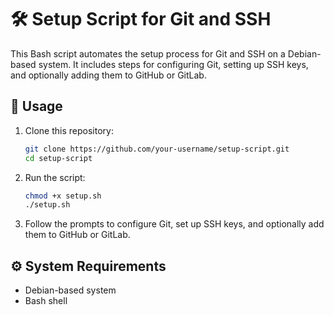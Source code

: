 # 🛠️ Setup Script for Git and SSH

This Bash script automates the setup process for Git and SSH on a Debian-based system. It includes steps for configuring Git, setting up SSH keys, and optionally adding them to GitHub or GitLab.

## 🚀 Usage

1. Clone this repository:
   ```bash
   git clone https://github.com/your-username/setup-script.git
   cd setup-script
   ```
2. Run the script:
   ```bash
   chmod +x setup.sh
   ./setup.sh
   ```
3. Follow the prompts to configure Git, set up SSH keys, and optionally add them to GitHub or GitLab.
  
## ⚙️ System Requirements

- Debian-based system
- Bash shell


